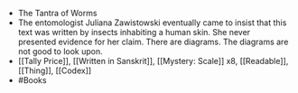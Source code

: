 - The Tantra of Worms
- The entomologist Juliana Zawistowski eventually came to insist that this text was written by insects inhabiting a human skin. She never presented evidence for her claim. There are diagrams. The diagrams are not good to look upon.
- [[Tally Price]], [[Written in Sanskrit]], [[Mystery: Scale]] x8, [[Readable]], [[Thing]], [[Codex]]
- #Books